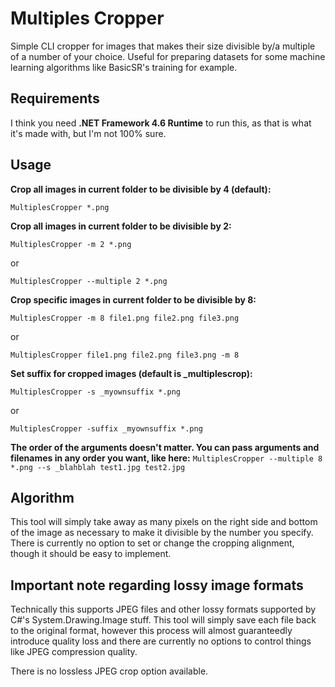 # Multiples Cropper
Simple CLI cropper for images that makes their size divisible by/a multiple of a number of your choice. Useful for preparing datasets for some machine learning algorithms like BasicSR's training for example.

## Requirements
I think you need **.NET Framework 4.6 Runtime** to run this, as that is what it's made with, but I'm not 100% sure.

## Usage

**Crop all images in current folder to be divisible by 4 (default):**

```MultiplesCropper *.png```

**Crop all images in current folder to be divisible by 2:**

```MultiplesCropper -m 2 *.png```

or

```MultiplesCropper --multiple 2 *.png```

**Crop specific images in current folder to be divisible by 8:**

```MultiplesCropper -m 8 file1.png file2.png file3.png```

or

```MultiplesCropper file1.png file2.png file3.png -m 8```


**Set suffix for cropped images (default is _multiplescrop):**

```MultiplesCropper -s _myownsuffix *.png```

or

```MultiplesCropper -suffix _myownsuffix *.png```

**The order of the arguments doesn't matter. You can pass arguments and filenames in any order you want, like here:**
```MultiplesCropper --multiple 8 *.png --s _blahblah test1.jpg test2.jpg```

## Algorithm
This tool will simply take away as many pixels on the right side and bottom of the image as necessary to make it divisible by the number you specify. There is currently no option to set or change the cropping alignment, though it should be easy to implement.

## Important note regarding lossy image formats 
Technically this supports JPEG files and other lossy formats supported by C#'s System.Drawing.Image stuff. This tool will simply save each file back to the original format, however this process will almost guaranteedly introduce quality loss and there are currently no options to control things like JPEG compression quality. 

There is no lossless JPEG crop option available.